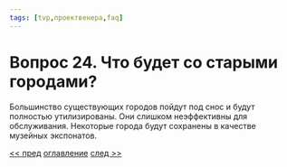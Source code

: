 ```yaml
---
tags: [tvp,проектвенера,faq]
---
```

# Вопрос 24. Что будет со старыми городами?

Большинство существующих городов пойдут под снос и будут полностью утилизированы. Они слишком неэффективны для обслуживания. Некоторые города будут сохранены в качестве музейных экспонатов.

[<< пред](Вопрос%2023.%20Внешний%20вид%20многих%20Ваших%20моделей%20кажется%20немного%20старомодным..md) [оглавление](FAQ%20%D0%BF%D0%BE%20%D0%BF%D1%80%D0%BE%D0%B5%D0%BA%D1%82%D1%83%20%C2%AB%D0%92%D0%B5%D0%BD%D0%B5%D1%80%D0%B0%C2%BB.md) [след >>](Вопрос%2025.%20О%20чем%20Вы%20думаете%20в%20первую%20очередь,%20когда%20проектируете%20сооружения%20или%20транспортные%20системы.md)
